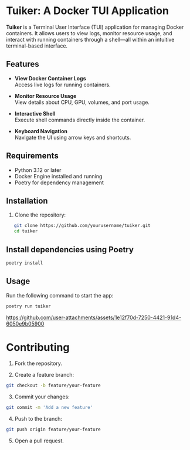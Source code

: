 # Tuiker: A Docker TUI Application

**Tuiker** is a Terminal User Interface (TUI) application for managing Docker containers. It allows users to view logs, monitor resource usage, and interact with running containers through a shell—all within an intuitive terminal-based interface.

## Features

- **View Docker Container Logs**  
  Access live logs for running containers.

- **Monitor Resource Usage**  
  View details about CPU, GPU, volumes, and port usage.

- **Interactive Shell**  
  Execute shell commands directly inside the container.

- **Keyboard Navigation**  
  Navigate the UI using arrow keys and shortcuts.

## Requirements

- Python 3.12 or later
- Docker Engine installed and running
- Poetry for dependency management

## Installation

1. Clone the repository:

```bash
   git clone https://github.com/yourusername/tuiker.git
   cd tuiker
```
## Install dependencies using Poetry

```bash
poetry install
```

## Usage

Run the following command to start the app:

```bash
poetry run tuiker
```

https://github.com/user-attachments/assets/1e12f70d-7250-4421-91d4-6050e9b05900


# Contributing
1. Fork the repository.

2. Create a feature branch:

```bash
git checkout -b feature/your-feature
```

3. Commit your changes:

```bash
git commit -m 'Add a new feature'
```
4. Push to the branch:

```bash
git push origin feature/your-feature
```

5. Open a pull request.

